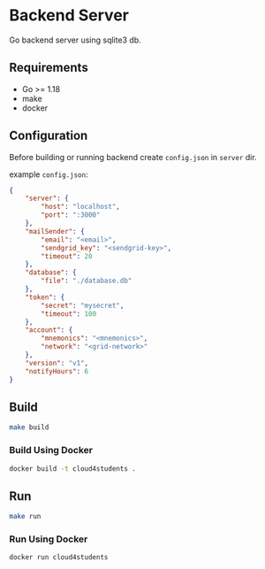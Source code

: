 # Backend Server

Go backend server using sqlite3 db.

## Requirements

- Go >= 1.18
- make
- docker

## Configuration

Before building or running backend create `config.json` in `server` dir.

example `config.json`:

```json
{
    "server": {
        "host": "localhost",
        "port": ":3000"
    },
    "mailSender": {
        "email": "<email>",
        "sendgrid_key": "<sendgrid-key>",
        "timeout": 20 
    },
    "database": {
        "file": "./database.db"
    },
    "token": {
        "secret": "mysecret",
        "timeout": 100
    },
    "account": {
        "mnemonics": "<mnemonics>",
        "network": "<grid-network>"
    },
    "version": "v1",
    "notifyHours": 6
}
```

## Build

```bash
make build
```

### Build Using Docker

```bash
docker build -t cloud4students .
```

## Run

```bash
make run
```

### Run Using Docker

```bash
docker run cloud4students
```
